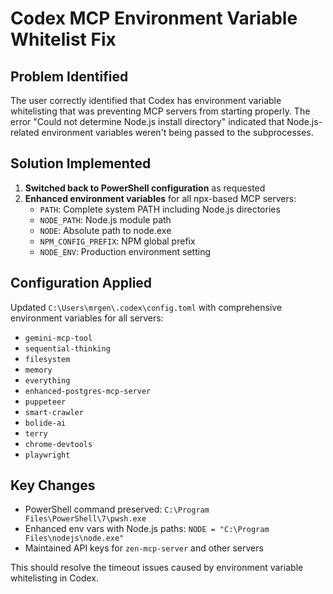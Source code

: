 # Codex MCP Environment Variable Whitelist Fix

## Problem Identified
The user correctly identified that Codex has environment variable whitelisting that was preventing MCP servers from starting properly. The error "Could not determine Node.js install directory" indicated that Node.js-related environment variables weren't being passed to the subprocesses.

## Solution Implemented
1. **Switched back to PowerShell configuration** as requested
2. **Enhanced environment variables** for all npx-based MCP servers:
   - `PATH`: Complete system PATH including Node.js directories
   - `NODE_PATH`: Node.js module path
   - `NODE`: Absolute path to node.exe
   - `NPM_CONFIG_PREFIX`: NPM global prefix
   - `NODE_ENV`: Production environment setting

## Configuration Applied
Updated `C:\Users\mrgen\.codex\config.toml` with comprehensive environment variables for all servers:
- `gemini-mcp-tool`
- `sequential-thinking`
- `filesystem`
- `memory`
- `everything`
- `enhanced-postgres-mcp-server`
- `puppeteer`
- `smart-crawler`
- `bolide-ai`
- `terry`
- `chrome-devtools`
- `playwright`

## Key Changes
- PowerShell command preserved: `C:\Program Files\PowerShell\7\pwsh.exe`
- Enhanced env vars with Node.js paths: `NODE = "C:\Program Files\nodejs\node.exe"`
- Maintained API keys for `zen-mcp-server` and other servers

This should resolve the timeout issues caused by environment variable whitelisting in Codex.